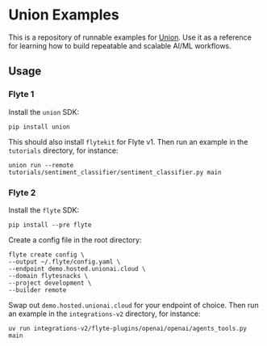 # Union Examples

This is a repository of runnable examples for [Union](https://docs.union.ai).
Use it as a reference for learning how to build repeatable and scalable AI/ML
workflows.

## Usage

### Flyte 1

Install the `union` SDK:

```shell
pip install union
```

This should also install `flytekit` for Flyte v1. Then run an example in the
`tutorials` directory, for instance:

```shell
union run --remote tutorials/sentiment_classifier/sentiment_classifier.py main
```

### Flyte 2

Install the `flyte` SDK:

```shell
pip install --pre flyte
```

Create a config file in the root directory:

```shell
flyte create config \
--output ~/.flyte/config.yaml \
--endpoint demo.hosted.unionai.cloud \
--domain flytesnacks \
--project development \
--builder remote
```

Swap out `demo.hosted.unionai.cloud` for your endpoint of choice.
Then run an example in the `integrations-v2` directory, for instance:

```shell
uv run integrations-v2/flyte-plugins/openai/openai/agents_tools.py main
```
